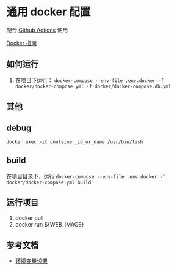 # 通用 docker 配置

配合 [Github Actions](https://github.com/work-design/.github) 使用

[Docker 指南](https://github.com/work-design/home/blob/main/developer/docker.md)


## 如何运行
1. 在项目下运行：
`docker-compose --env-file .env.docker -f docker/docker-compose.yml -f docker/docker-compose.db.yml`


## 其他
## debug

`docker exec -it container_id_or_name /usr/bin/fish`


## build
在项目目录下，运行 `docker-compose --env-file .env.docker -f docker/docker-compose.yml build`


## 运行项目

1. docker pull
2. docker run ${WEB_IMAGE}


## 参考文档

* [环境变量设置](https://docs.docker.com/compose/reference/envvars/)

